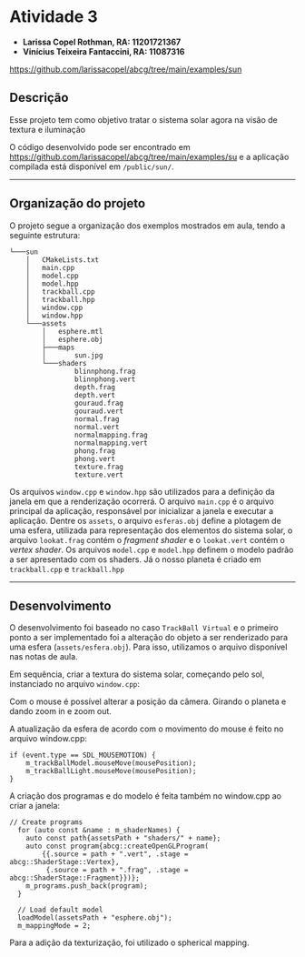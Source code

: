 # Atividade 3

- **Larissa Copel Rothman, RA: 11201721367**
- **Vinícius Teixeira Fantaccini, RA: 11087316**

https://github.com/larissacopel/abcg/tree/main/examples/sun

## Descrição

Esse projeto tem como objetivo tratar o sistema solar agora na visão de textura e iluminação

O código desenvolvido pode ser encontrado em https://github.com/larissacopel/abcg/tree/main/examples/su e a aplicação compilada está disponível em `/public/sun/`.

---

## Organização do projeto

O projeto segue a organização dos exemplos mostrados em aula, tendo a seguinte estrutura:

```
└───sun
    │   CMakeLists.txt
    │   main.cpp
    │   model.cpp
    │   model.hpp
    │   trackball.cpp
    │   trackball.hpp
    │   window.cpp
    │   window.hpp
    └───assets
        │   esphere.mtl
        │   esphere.obj
        ├───maps
        │       sun.jpg
        └───shaders
                blinnphong.frag
                blinnphong.vert
                depth.frag
                depth.vert
                gouraud.frag
                gouraud.vert
                normal.frag
                normal.vert
                normalmapping.frag
                normalmapping.vert
                phong.frag
                phong.vert
                texture.frag
                texture.vert
```

Os arquivos `window.cpp` e `window.hpp` são utilizados para a definição da janela em que a renderização ocorrerá. O arquivo `main.cpp` é o arquivo principal da aplicação, responsável por inicializar a janela e executar a aplicação. Dentre os `assets`, o arquivo `esferas.obj` define a plotagem de uma esfera, utilizada para representação dos elementos do sistema solar, o arquivo `lookat.frag` contém o *fragment shader* e o `lookat.vert` contém o *vertex shader*. Os arquivos `model.cpp` e `model.hpp` definem o modelo padrão a ser apresentado com os shaders. Já o nosso planeta é criado em `trackball.cpp` e `trackball.hpp`

---

## Desenvolvimento

O desenvolvimento foi baseado no caso `TrackBall Virtual` e o primeiro ponto a ser implementado foi a alteração do objeto a ser renderizado para uma esfera (`assets/esfera.obj`). Para isso, utilizamos o arquivo disponível nas notas de aula.

Em sequência, criar a textura do sistema solar, começando pelo sol, instanciado no arquivo `window.cpp`: 

Com o mouse é possível alterar a posição da câmera. Girando o planeta e dando zoom in e zoom out.

A atualização da esfera de acordo com o movimento do mouse é feito no arquivo window.cpp:

```
if (event.type == SDL_MOUSEMOTION) {
    m_trackBallModel.mouseMove(mousePosition);
    m_trackBallLight.mouseMove(mousePosition);
}
```

A criação dos programas e do modelo é feita também no window.cpp ao criar a janela:

```
// Create programs
  for (auto const &name : m_shaderNames) {
    auto const path{assetsPath + "shaders/" + name};
    auto const program{abcg::createOpenGLProgram(
        {{.source = path + ".vert", .stage = abcg::ShaderStage::Vertex},
         {.source = path + ".frag", .stage = abcg::ShaderStage::Fragment}})};
    m_programs.push_back(program);
  }

  // Load default model
  loadModel(assetsPath + "esphere.obj");
  m_mappingMode = 2;
```

Para a adição da texturização, foi utilizado o spherical mapping.

